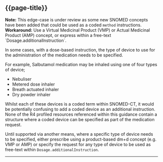 ## {{page-title}}

<div class="nhsd-a-box nhsd-a-box--bg-light-yellow nhsd-!t-margin-bottom-6 nhsd-t-body">
    <strong>Note:</strong> This edge-case is under review as some new SNOMED concepts have been added that could be used as a coded <code>method</code> instructions.
</div>

<div class="nhsd-a-box nhsd-a-box--bg-light-blue nhsd-!t-margin-bottom-6 nhsd-t-body">
    <strong>Workaround:</strong> Use a Virtual Medicinal Product (VMP) or Actual Medicinal Product (AMP) concept, or express within a free-text `Dosage.additionalInstruction`.
</div>

In some cases, with a dose-based instruction, the type of device to use for the administration of the medication needs to be specified.

For example, Salbutamol medication may be inhaled using one of four types of device;

- Nebuliser
- Metered dose inhaler
- Breath actuated inhaler
- Dry powder inhaler

Whilst each of these devices is a coded term within SNOMED-CT, it would be potentially confusing to add a coded device as an additional instruction. None of the R4 profiled resources referenced within this guidance contain a structure where a coded device can be specified as part of the medication request.

Until supported via another means, where a specific type of device needs to be specified, either prescribe using a product-based dm+d concept (e.g. VMP or AMP) or specify the request for any type of device to be used as free-text within `Dosage.additionalInstruction`.

---